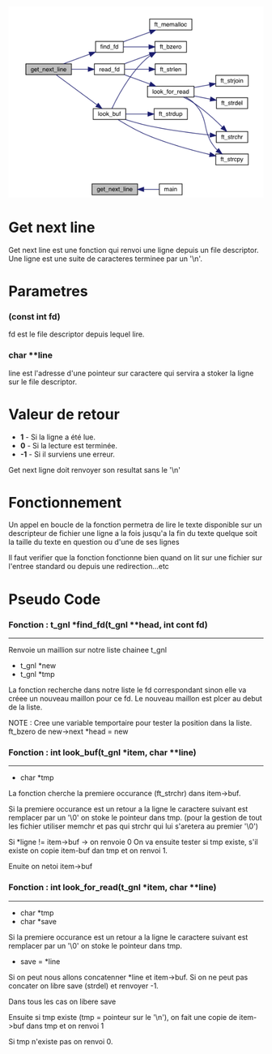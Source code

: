 ![GnL](./GnL.png "GnL")

Get next line
=============
Get next line est une fonction qui renvoi une ligne depuis un file descriptor.
Une ligne est une suite de caracteres terminee par un '\n'.

# Parametres #

### (const int fd) ###
fd est le file descriptor depuis lequel lire.

### char **line ###

line est l'adresse d'une pointeur sur caractere qui servira a stoker la ligne
sur le file descriptor.

# Valeur de retour

+ **1** - Si la ligne a été lue.
+ **0** - Si la lecture est terminée.
+ **-1** - Si il surviens une erreur.

Get next ligne doit renvoyer son resultat sans le '\n'
# Fonctionnement #

Un appel en boucle de la fonction permetra de lire le texte disponible sur un
descripteur de fichier une ligne a la fois jusqu'a la fin du texte quelque
soit la taille du texte en question ou d'une de ses lignes

Il faut verifier que la fonction fonctionne bien quand on lit sur une fichier
sur l'entree standard ou depuis une redirection...etc

Pseudo Code
===========

### Fonction :  t_gnl *find_fd(t_gnl **head, int cont fd)
---------------------------------------------------------

Renvoie un maillion sur notre liste chainee t_gnl

* t_gnl  *new
* t_gnl  *tmp

La fonction recherche dans notre liste le fd correspondant sinon elle va créee un nouveau maillon pour ce fd. Le nouveau maillon est plcer au debut de la liste.

NOTE : Cree une variable temportaire pour tester la position dans la liste.
       ft_bzero de new->next
	          *head = new

### Fonction :  int   look_buf(t_gnl *item, char **line)
--------------------------------------------------------

* char   *tmp

La fonction cherche la premiere occurance (ft_strchr) dans item->buf.

Si la premiere occurance est un retour a la ligne le caractere suivant est remplacer par un '\0' on stoke le pointeur dans tmp. (pour la gestion de tout les fichier utiliser memchr et pas qui strchr qui lui s'aretera au premier '\0')

Si *ligne != item->buf -> on renvoie 0
On va ensuite tester si tmp existe, s'il existe on copie item-buf dan tmp et on renvoi 1.

Enuite on netoi item->buf

### Fonction :  int   look_for_read(t_gnl *item, char **line)
-------------------------------------------------------------

* char   *tmp
* char   *save

Si la premiere occurance est un retour a la ligne le caractere suivant est remplacer par un '\0' on stoke le pointeur dans tmp.

* save = *line

Si on peut nous allons concatenner *line et item->buf.
Si on ne peut pas concater on libre save (strdel) et renvoyer -1.

Dans tous les cas on libere save
 
 Ensuite si tmp existe (tmp = pointeur sur le '\n'), on fait une copie de item->buf dans tmp et on renvoi 1

 Si tmp n'existe pas on renvoi 0.
